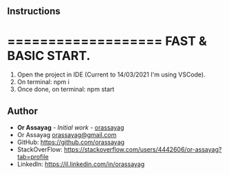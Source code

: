 ## Instructions

===================
FAST & BASIC START.
===================
1. Open the project in IDE (Current to 14/03/2021 I'm using VSCode).
2. On terminal: npm i
3. Once done, on terminal: npm start

## Author

* **Or Assayag** - *Initial work* - [orassayag](https://github.com/orassayag)
* Or Assayag <orassayag@gmail.com>
* GitHub: https://github.com/orassayag
* StackOverFlow: https://stackoverflow.com/users/4442606/or-assayag?tab=profile
* LinkedIn: https://il.linkedin.com/in/orassayag
